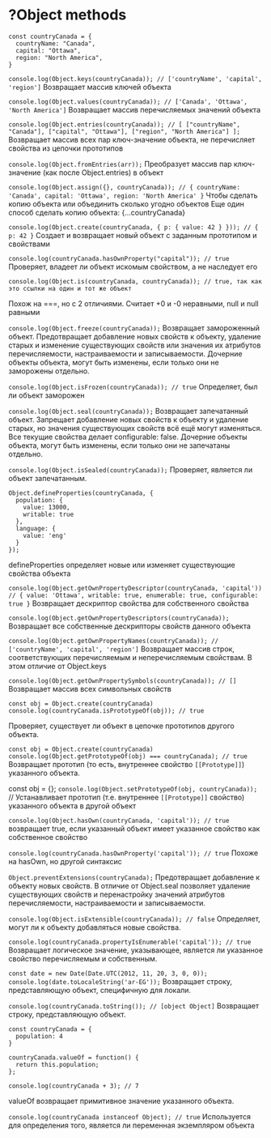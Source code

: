 # ?Object methods

~~~
const countryCanada = {
  countryName: "Canada",
  capital: "Ottawa",
  region: "North America",
}
~~~

```console.log(Object.keys(countryCanada)); // ['countryName', 'capital', 'region']```
Возвращает массив ключей объекта

```console.log(Object.values(countryCanada)); // ['Canada', 'Ottawa', 'North America']```
Возвращает массив перечисляемых значений объекта

```console.log(Object.entries(countryCanada)); // [ ["countryName", "Canada"], ["capital", "Ottawa"], ["region", "North America"] ];```
Возвращает массив всех пар ключ-значение объекта, не перечисляет свойства из цепочки прототипов

```console.log(Object.fromEntries(arr));```
Преобразует массив пар ключ-значение (как после Object.entries) в объект

```console.log(Object.assign({}, countryCanada)); // { countryName: 'Canada', capital: 'Ottawa', region: 'North America' }```
Чтобы сделать копию объекта или объединить сколько угодно объектов
Еще один способ сделать копию объекта: {...countryCanada}

```console.log(Object.create(countryCanada, { p: { value: 42 } })); // { p: 42 }```
Cоздает и возвращает новый объект с заданным прототипом и свойствами

```console.log(countryCanada.hasOwnProperty("capital")); // true```
Проверяет, владеет ли объект искомым свойством, а не наследует его

```console.log(Object.is(countryCanada, countryCanada)); // true, так как это ссылки на один и тот же объект```

Похож на ===, но с 2 отличиями. Считает +0 и -0 неравными, null и null равными

```console.log(Object.freeze(countryCanada));```
Возвращает замороженный объект. Предотвращает добавление новых свойств к объекту, удаление старых и изменение существующих свойств или значения их атрибутов перечисляемости, настраиваемости и записываемости. Дочерние объекты объекта, могут быть изменены, если только они не заморожены отдельно.

```console.log(Object.isFrozen(countryCanada)); // true```
Определяет, был ли объект заморожен

```console.log(Object.seal(countryCanada));```
Возвращает запечатанный объект. Запрещает добавление новых свойств к объекту и удаление старых, но значения существующих свойств всё ещё могут изменяться. Все текущие свойства делает configurable: false. Дочерние объекты объекта, могут быть изменены, если только они не запечатаны отдельно.

```console.log(Object.isSealed(countryCanada));```
Проверяет, является ли объект запечатанным.

~~~
Object.defineProperties(countryCanada, {
  population: {
    value: 13000,
    writable: true
  },
  language: {
    value: 'eng'
  }
});
~~~

defineProperties определяет новые или изменяет существующие свойства объекта

```console.log(Object.getOwnPropertyDescriptor(countryCanada, 'capital')) // { value: 'Ottawa', writable: true, enumerable: true, configurable: true }```
Возвращает дескриптор свойства для собственного свойства

```console.log(Object.getOwnPropertyDescriptors(countryCanada));```
Возвращает все собственные дескрипторы свойств данного объекта

```console.log(Object.getOwnPropertyNames(countryCanada)); // ['countryName', 'capital', 'region']```
Возвращает массив строк, соответствующих перечисляемым и неперечисляемым свойствам. В этом отличие от Object.keys

```console.log(Object.getOwnPropertySymbols(countryCanada)); // []```
Возвращает массив всех символьных свойств

```const obj = Object.create(countryCanada)```
```console.log(countryCanada.isPrototypeOf(obj)); // true```

Проверяет, существует ли объект в цепочке прототипов другого объекта.

```const obj = Object.create(countryCanada)```
```console.log(Object.getPrototypeOf(obj) === countryCanada); // true```
Возвращает прототип (то есть, внутреннее свойство ```[[Prototype]]```) указанного объекта.

const obj = {};
```console.log(Object.setPrototypeOf(obj, countryCanada));```
// Устанавливает прототип (т.е. внутреннее ```[[Prototype]]``` свойство) указанного объекта в другой объект

```console.log(Object.hasOwn(countryCanada, 'capital')); // true```
возвращает true, если указанный объект имеет указанное свойство как собственное свойство

```console.log(countryCanada.hasOwnProperty('capital')); // true```
Похоже на hasOwn, но другой синтаксис

```Object.preventExtensions(countryCanada);```
Предотвращает добавление к объекту новых свойств. В отличие от Object.seal позволяет удаление существующих свойств и перенастройку значений атрибутов перечисляемости, настраиваемости и записываемости.

```console.log(Object.isExtensible(countryCanada)); // false```
Определяет, могут ли к объекту добавляться новые свойства.

```console.log(countryCanada.propertyIsEnumerable('capital')); // true```
Возвращает логическое значение, указывающее, является ли указанное свойство перечисляемым и собственным.

```const date = new Date(Date.UTC(2012, 11, 20, 3, 0, 0));```
```console.log(date.toLocaleString('ar-EG'));```
Возвращает строку, представляющую объект, специфичную для локали.

```console.log(countryCanada.toString()); // [object Object]```
Возвращает строку, представляющую объект.

~~~
const countryCanada = {
  population: 4
}

countryCanada.valueOf = function() {
  return this.population;
};

console.log(countryCanada + 3); // 7
~~~

valueOf возвращает примитивное значение указанного объекта.

```console.log(countryCanada instanceof Object); // true```
Используется для определения того, является ли переменная экземпляром объекта
